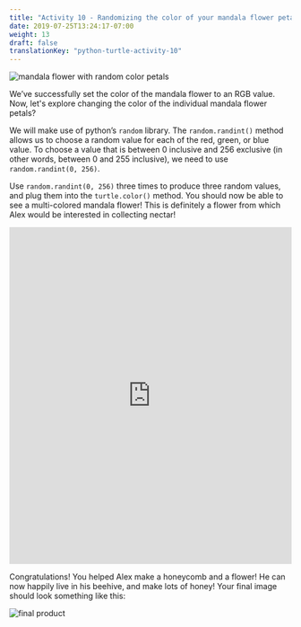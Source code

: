 ```yaml
---
title: "Activity 10 - Randomizing the color of your mandala flower petals"
date: 2019-07-25T13:24:17-07:00
weight: 13
draft: false
translationKey: "python-turtle-activity-10"
---
```


![mandala flower with random color petals](https://paper-attachments.dropbox.com/s_F078714AB8FA59FD292476DB5E3304D54CD817148B6A8087A90D63D6C59A7C0D_1563989900782_mandala+colors.PNG)

We’ve successfully set the color of the mandala flower to an RGB value. Now, let's explore changing the color of the individual mandala flower petals? 

We will make use of python’s `random` library. The `random.randint()` method allows us to choose a random value for each of the red, green, or blue value. To choose a value that is between 0 inclusive and 256 exclusive (in other words, between 0 and 255 inclusive), we need to use `random.randint(0, 256)`.

Use `random.randint(0, 256)` three times to produce three random values, and plug them into the `turtle.color()` method. You should now be able to see a multi-colored mandala flower! This is definitely a flower from which Alex would be interested in collecting nectar!

<iframe height="600px" width="100%" src="https://repl.it/@nuevofoundation/PythonWithTurtleActivity10?lite=true" scrolling="no" frameborder="no" allowtransparency="true" allowfullscreen="true" sandbox="allow-forms allow-pointer-lock allow-popups allow-same-origin allow-scripts allow-modals"></iframe>

Congratulations! You helped Alex make a honeycomb and a flower! He can now happily live in his beehive, and make lots of honey! Your final image should look something like this:

![final product](../media/turtle-honeycomb-flower.png)
